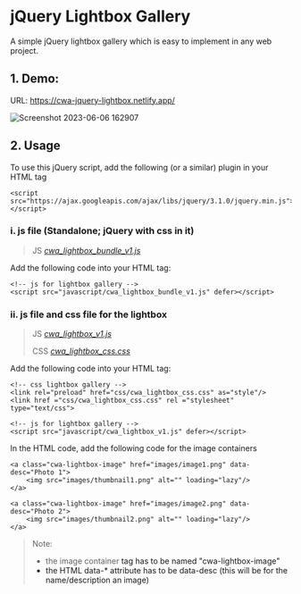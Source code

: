 # jQuery Lightbox Gallery

A simple jQuery lightbox gallery which is easy to implement in any web project.

## 1. Demo: 

URL: <https://cwa-jquery-lightbox.netlify.app/>

![Screenshot 2023-06-06 162907](https://github.com/HashBrownTTM/jQuery-Lightbox-Gallery/assets/93540733/11390e70-9f6e-432a-b21c-fd3cf3c43966)

## 2. Usage
To use this jQuery script, add the following (or a similar) plugin in your HTML <head> tag

~~~
<script src="https://ajax.googleapis.com/ajax/libs/jquery/3.1.0/jquery.min.js"></script>
~~~
  
### i. js file (Standalone; jQuery with css in it)

> JS
> *[cwa_lightbox_bundle_v1.js](https://github.com/HashBrownTTM/jQuery-Lightbox-Gallery/blob/main/cwa_lightbox_(jquery%20with%20css)/javascript/cwa_lightbox_bundle_v1.js)* 

Add the following code into your HTML <head> tag:

~~~
<!-- js for lightbox gallery -->
<script src="javascript/cwa_lightbox_bundle_v1.js" defer></script>
~~~

### ii. js file and css file for the lightbox

> JS
> *[cwa_lightbox_v1.js](https://github.com/HashBrownTTM/jQuery-Lightbox-Gallery/blob/main/cwa_lightbox/javascript/cwa_lightbox_v1.js)* 
>
> CSS
> *[cwa_lightbox_css.css](https://github.com/HashBrownTTM/jQuery-Lightbox-Gallery/blob/main/cwa_lightbox/css/cwa_lightbox_css.css)* 

Add the following code into your HTML <head> tag:
  
~~~
<!-- css lightbox gallery -->
<link rel="preload" href="css/cwa_lightbox_css.css" as="style"/> 
<link href ="css/cwa_lightbox_css.css" rel ="stylesheet" type="text/css">

<!-- js for lightbox gallery -->
<script src="javascript/cwa_lightbox_v1.js" defer></script> 
~~~

In the HTML code, add the following code for the image containers

~~~
<a class="cwa-lightbox-image" href="images/image1.png" data-desc="Photo 1">
    <img src="images/thumbnail1.png" alt="" loading="lazy"/>
</a>

<a class="cwa-lightbox-image" href="images/image2.png" data-desc="Photo 2">
    <img src="images/thumbnail2.png" alt="" loading="lazy"/>
</a>
~~~
  
> Note: 
> - the image container <a> tag has to be named "cwa-lightbox-image"
> - the HTML data-* attribute has to be data-desc (this will be for the name/description an image)

  
  

